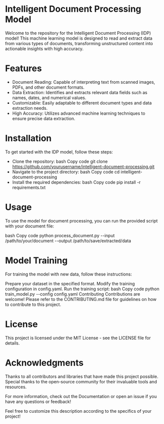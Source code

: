 # Intelligent Document Processing Model
Welcome to the repository for the Intelligent Document Processing (IDP) model! This machine learning model is designed to read and extract data from various types of documents, transforming unstructured content into actionable insights with high accuracy.

# Features
* Document Reading: Capable of interpreting text from scanned images, PDFs, and other document formats.
* Data Extraction: Identifies and extracts relevant data fields such as names, dates, and numerical values.
* Customizable: Easily adaptable to different document types and data extraction needs.
* High Accuracy: Utilizes advanced machine learning techniques to ensure precise data extraction.

# Installation
To get started with the IDP model, follow these steps:

* Clone the repository:
bash
Copy code
git clone https://github.com/yourusername/intelligent-document-processing.git
* Navigate to the project directory:
bash
Copy code
cd intelligent-document-processing
* Install the required dependencies:
bash
Copy code
pip install -r requirements.txt
# Usage
To use the model for document processing, you can run the provided script with your document file:

bash
Copy code
python process_document.py --input /path/to/your/document --output /path/to/save/extracted/data
# Model Training
For training the model with new data, follow these instructions:

Prepare your dataset in the specified format.
Modify the training configuration in config.yaml.
Run the training script:
bash
Copy code
python train_model.py --config config.yaml
Contributing
Contributions are welcome! Please refer to the CONTRIBUTING.md file for guidelines on how to contribute to this project.

# License
This project is licensed under the MIT License - see the LICENSE file for details.

# Acknowledgments
Thanks to all contributors and libraries that have made this project possible. Special thanks to the open-source community for their invaluable tools and resources.

For more information, check out the Documentation or open an issue if you have any questions or feedback!

Feel free to customize this description according to the specifics of your project!




